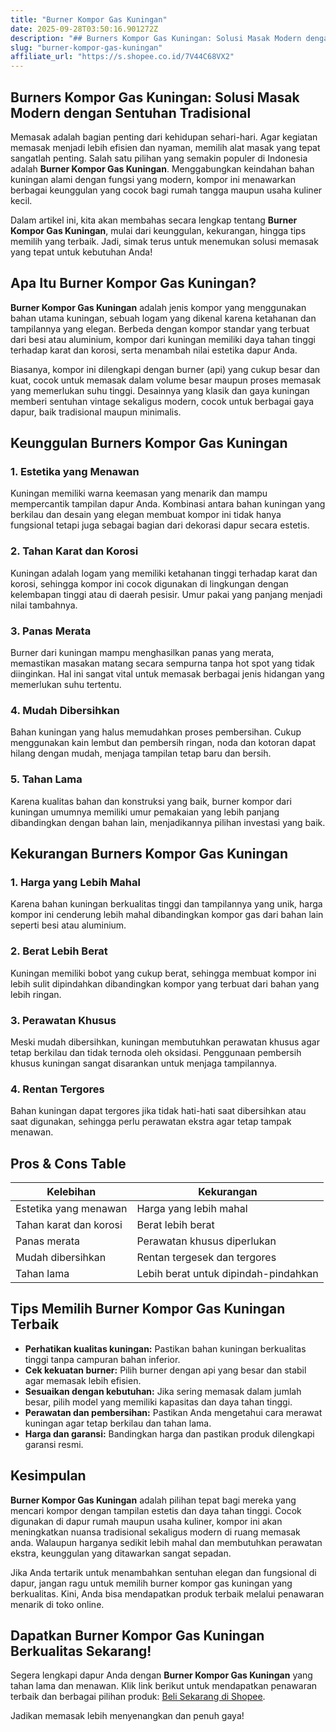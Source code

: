 ```yaml
---
title: "Burner Kompor Gas Kuningan"
date: 2025-09-28T03:50:16.901272Z
description: "## Burners Kompor Gas Kuningan: Solusi Masak Modern dengan Sentuhan Tradisional..."
slug: "burner-kompor-gas-kuningan"
affiliate_url: "https://s.shopee.co.id/7V44C68VX2"
---
```

## Burners Kompor Gas Kuningan: Solusi Masak Modern dengan Sentuhan Tradisional

Memasak adalah bagian penting dari kehidupan sehari-hari. Agar kegiatan memasak menjadi lebih efisien dan nyaman, memilih alat masak yang tepat sangatlah penting. Salah satu pilihan yang semakin populer di Indonesia adalah **Burner Kompor Gas Kuningan**. Menggabungkan keindahan bahan kuningan alami dengan fungsi yang modern, kompor ini menawarkan berbagai keunggulan yang cocok bagi rumah tangga maupun usaha kuliner kecil.

Dalam artikel ini, kita akan membahas secara lengkap tentang **Burner Kompor Gas Kuningan**, mulai dari keunggulan, kekurangan, hingga tips memilih yang terbaik. Jadi, simak terus untuk menemukan solusi memasak yang tepat untuk kebutuhan Anda!

## Apa Itu Burner Kompor Gas Kuningan?

**Burner Kompor Gas Kuningan** adalah jenis kompor yang menggunakan bahan utama kuningan, sebuah logam yang dikenal karena ketahanan dan tampilannya yang elegan. Berbeda dengan kompor standar yang terbuat dari besi atau aluminium, kompor dari kuningan memiliki daya tahan tinggi terhadap karat dan korosi, serta menambah nilai estetika dapur Anda.

Biasanya, kompor ini dilengkapi dengan burner (api) yang cukup besar dan kuat, cocok untuk memasak dalam volume besar maupun proses memasak yang memerlukan suhu tinggi. Desainnya yang klasik dan gaya kuningan memberi sentuhan vintage sekaligus modern, cocok untuk berbagai gaya dapur, baik tradisional maupun minimalis.

## Keunggulan Burners Kompor Gas Kuningan

### 1. Estetika yang Menawan
Kuningan memiliki warna keemasan yang menarik dan mampu mempercantik tampilan dapur Anda. Kombinasi antara bahan kuningan yang berkilau dan desain yang elegan membuat kompor ini tidak hanya fungsional tetapi juga sebagai bagian dari dekorasi dapur secara estetis.

### 2. Tahan Karat dan Korosi
Kuningan adalah logam yang memiliki ketahanan tinggi terhadap karat dan korosi, sehingga kompor ini cocok digunakan di lingkungan dengan kelembapan tinggi atau di daerah pesisir. Umur pakai yang panjang menjadi nilai tambahnya.

### 3. Panas Merata
Burner dari kuningan mampu menghasilkan panas yang merata, memastikan masakan matang secara sempurna tanpa hot spot yang tidak diinginkan. Hal ini sangat vital untuk memasak berbagai jenis hidangan yang memerlukan suhu tertentu.

### 4. Mudah Dibersihkan
Bahan kuningan yang halus memudahkan proses pembersihan. Cukup menggunakan kain lembut dan pembersih ringan, noda dan kotoran dapat hilang dengan mudah, menjaga tampilan tetap baru dan bersih.

### 5. Tahan Lama
Karena kualitas bahan dan konstruksi yang baik, burner kompor dari kuningan umumnya memiliki umur pemakaian yang lebih panjang dibandingkan dengan bahan lain, menjadikannya pilihan investasi yang baik.

## Kekurangan Burners Kompor Gas Kuningan

### 1. Harga yang Lebih Mahal
Karena bahan kuningan berkualitas tinggi dan tampilannya yang unik, harga kompor ini cenderung lebih mahal dibandingkan kompor gas dari bahan lain seperti besi atau aluminium.

### 2. Berat Lebih Berat
Kuningan memiliki bobot yang cukup berat, sehingga membuat kompor ini lebih sulit dipindahkan dibandingkan kompor yang terbuat dari bahan yang lebih ringan.

### 3. Perawatan Khusus
Meski mudah dibersihkan, kuningan membutuhkan perawatan khusus agar tetap berkilau dan tidak ternoda oleh oksidasi. Penggunaan pembersih khusus kuningan sangat disarankan untuk menjaga tampilannya.

### 4. Rentan Tergores
Bahan kuningan dapat tergores jika tidak hati-hati saat dibersihkan atau saat digunakan, sehingga perlu perawatan ekstra agar tetap tampak menawan.

## Pros & Cons Table

| Kelebihan                                    | Kekurangan                                  |
|----------------------------------------------|--------------------------------------------|
| Estetika yang menawan                        | Harga yang lebih mahal                    |
| Tahan karat dan korosi                     | Berat lebih berat                        |
| Panas merata                                | Perawatan khusus diperlukan               |
| Mudah dibersihkan                          | Rentan tergesek dan tergores             |
| Tahan lama                                  | Lebih berat untuk dipindah-pindahkan    |

## Tips Memilih Burner Kompor Gas Kuningan Terbaik

- **Perhatikan kualitas kuningan:** Pastikan bahan kuningan berkualitas tinggi tanpa campuran bahan inferior.
- **Cek kekuatan burner:** Pilih burner dengan api yang besar dan stabil agar memasak lebih efisien.
- **Sesuaikan dengan kebutuhan:** Jika sering memasak dalam jumlah besar, pilih model yang memiliki kapasitas dan daya tahan tinggi.
- **Perawatan dan pembersihan:** Pastikan Anda mengetahui cara merawat kuningan agar tetap berkilau dan tahan lama.
- **Harga dan garansi:** Bandingkan harga dan pastikan produk dilengkapi garansi resmi.

## Kesimpulan

**Burner Kompor Gas Kuningan** adalah pilihan tepat bagi mereka yang mencari kompor dengan tampilan estetis dan daya tahan tinggi. Cocok digunakan di dapur rumah maupun usaha kuliner, kompor ini akan meningkatkan nuansa tradisional sekaligus modern di ruang memasak anda. Walaupun harganya sedikit lebih mahal dan membutuhkan perawatan ekstra, keunggulan yang ditawarkan sangat sepadan.

Jika Anda tertarik untuk menambahkan sentuhan elegan dan fungsional di dapur, jangan ragu untuk memilih burner kompor gas kuningan yang berkualitas. Kini, Anda bisa mendapatkan produk terbaik melalui penawaran menarik di toko online.

## Dapatkan Burner Kompor Gas Kuningan Berkualitas Sekarang!

Segera lengkapi dapur Anda dengan **Burner Kompor Gas Kuningan** yang tahan lama dan menawan. Klik link berikut untuk mendapatkan penawaran terbaik dan berbagai pilihan produk: [Beli Sekarang di Shopee](https://s.shopee.co.id/7V44C68VX2).

Jadikan memasak lebih menyenangkan dan penuh gaya!